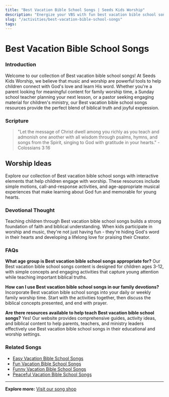 ```yaml
---
title: "Best Vacation Bible School Songs | Seeds Kids Worship"
description: "Energize your VBS with fun best vacation bible school songs. Engaging worship music and activities for summer children's ministry."
slug: "/activities/best-vacation-bible-school-songs"
tags:
---
```


# Best Vacation Bible School Songs

### Introduction

Welcome to our collection of Best vacation bible school songs! At Seeds Kids Worship, we believe that music and worship are powerful tools to help children connect with God's love and learn His word. Whether you're a parent looking for meaningful content for family worship time, a Sunday school teacher planning your next lesson, or a pastor seeking engaging material for children's ministry, our Best vacation bible school songs resources provide the perfect blend of biblical truth and joyful expression.

### Scripture

> "Let the message of Christ dwell among you richly as you teach and admonish one another with all wisdom through psalms, hymns, and songs from the Spirit, singing to God with gratitude in your hearts." - Colossians 3:16

## Worship Ideas

Explore our collection of Best vacation bible school songs with interactive elements that help children engage with worship. These resources include simple motions, call-and-response activities, and age-appropriate musical experiences that make learning about God fun and memorable for young hearts.

### Devotional Thought

Teaching children through Best vacation bible school songs builds a strong foundation of faith and biblical understanding. When kids participate in worship and music, they're not just having fun - they're hiding God's word in their hearts and developing a lifelong love for praising their Creator.

### FAQs

**What age group is Best vacation bible school songs appropriate for?**
Our Best vacation bible school songs content is designed for children ages 3-12, with simple concepts and engaging activities that capture young attention while teaching important biblical truths.

**How can I use Best vacation bible school songs in our family devotions?**
Incorporate Best vacation bible school songs into your daily or weekly family worship time. Start with the activities together, then discuss the biblical concepts presented, and end with prayer.

**Are there resources available to help teach Best vacation bible school songs?**
Yes! Our website provides comprehensive guides, activity ideas, and biblical content to help parents, teachers, and ministry leaders effectively use Best vacation bible school songs in their educational and worship settings.

### Related Songs

- [Easy Vacation Bible School Songs](/activities/easy-vacation-bible-school-songs/)
- [Fun Vacation Bible School Songs](/activities/fun-vacation-bible-school-songs/)
- [Funny Vacation Bible School Songs](/activities/funny-vacation-bible-school-songs/)
- [Peaceful Vacation Bible School Songs](/activities/peaceful-vacation-bible-school-songs/)

---

**Explore more:** [Visit our song shop](https://seedskidsworship.com/shop)

<!-- Schema Markup -->
<script type="application/ld+json">
{
  "@context": "https://schema.org",
  "@type": "MusicRecording",
  "name": "Best Vacation Bible School Songs",
  "byArtist": {
    "@type": "MusicGroup",
    "name": "Seeds Kids Worship"
  },
  "isFamilyFriendly": true,
  "url": "https://seedskidsworship.com/activities/best-vacation-bible-school-songs/"
}
</script>